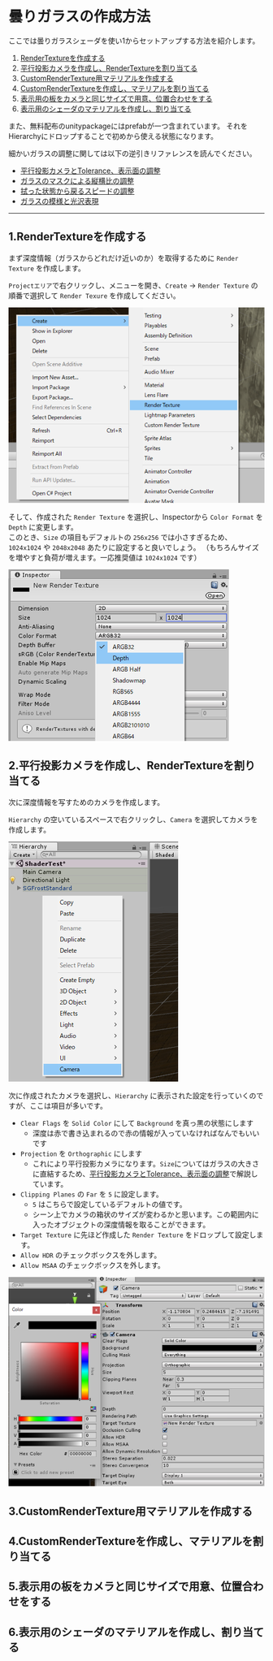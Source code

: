 # 曇りガラスの作成方法

ここでは曇りガラスシェーダを使い1からセットアップする方法を紹介します。

1. [RenderTextureを作成する](#1RenderTextureを作成する)
2. [平行投影カメラを作成し、RenderTextureを割り当てる](#2平行投影カメラを作成しRenderTextureを割り当てる) 
3. [CustomRenderTexture用マテリアルを作成する](#3CustomRenderTexture用マテリアルを作成する)
4. [CustomRenderTextureを作成し、マテリアルを割り当てる](#4CustomRenderTextureを作成しマテリアルを割り当てる)
5. [表示用の板をカメラと同じサイズで用意、位置合わせをする](#5表示用の板をカメラと同じサイズで用意位置合わせをする)
6. [表示用のシェーダのマテリアルを作成し、割り当てる](#6表示用のシェーダのマテリアルを作成し割り当てる)

また、無料配布のunitypackageにはprefabが一つ含まれています。
それをHierarchyにドロップすることで初めから使える状態になります。

細かいガラスの調整に関しては以下の逆引きリファレンスを読んでください。

* [平行投影カメラとTolerance、表示面の調整](tips.md#平行投影カメラとTolerance、表示面の調整)
* [ガラスのマスクによる縦横比の調整](tips.md#ガラスのマスクによる縦横比の調整)
* [拭った状態から戻るスピードの調整](tips.md#拭った状態から戻るスピードの調整)
* [ガラスの模様と光沢表現](tips.md#ガラスの模様と光沢表現)

---

## 1.RenderTextureを作成する

まず深度情報（ガラスからどれだけ近いのか）を取得するために `Render Texture` を作成します。

`Projectエリア`で右クリックし、メニューを開き、`Create` -> `Render Texture` の順番で選択して `Render Texure` を作成してください。

![render_texture](images/create_rendertex.png)

そして、作成された `Render Texture` を選択し、Inspectorから `Color Format` を `Depth` に変更します。<br>
このとき、`Size` の項目もデフォルトの `256x256` では小さすぎるため、`1024x1024` や `2048x2048` あたりに設定すると良いでしょう。
（もちろんサイズを増やすと負荷が増えます。一応推奨値は `1024x1024` です）

![render_texture_setup](images/setup_rendertex.png)

## 2.平行投影カメラを作成し、RenderTextureを割り当てる

次に深度情報を写すためのカメラを作成します。

`Hierarchy` の空いているスペースで右クリックし、`Camera` を選択してカメラを作成します。

![create_camera](images/create_camera.png)

次に作成されたカメラを選択し、`Hierarchy` に表示された設定を行っていくのですが、ここは項目が多いです。

* `Clear Flags` を `Solid Color` にして `Background` を真っ黒の状態にします
  * 深度は赤で書き込まれるので赤の情報が入っていなければなんでもいいです
* `Projection` を `Orthographic` にします
  * これにより平行投影カメラになります。`Size`についてはガラスの大きさに直結するため、[平行投影カメラとTolerance、表示面の調整](tips.md#平行投影カメラとTolerance、表示面の調整)で解説しています。
* `Clipping Planes` の `Far` を `5` に設定します。
  * `5` はこちらで設定しているデフォルトの値です。
  * シーン上でカメラの箱状のサイズが変わるかと思います。この範囲内に入ったオブジェクトの深度情報を取ることができます。
* `Target Texture` に先ほど作成した `Render Texture` をドロップして設定します。
* `Allow HDR` のチェックボックスを外します。
* `Allow MSAA` のチェックボックスを外します。

![setup_camera](images/setup_camera.png)

## 3.CustomRenderTexture用マテリアルを作成する

## 4.CustomRenderTextureを作成し、マテリアルを割り当てる

## 5.表示用の板をカメラと同じサイズで用意、位置合わせをする

## 6.表示用のシェーダのマテリアルを作成し、割り当てる
